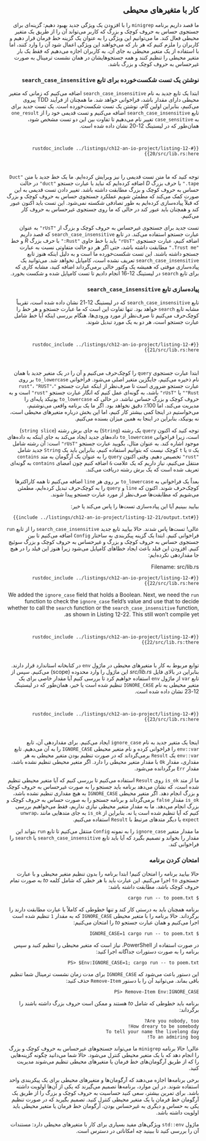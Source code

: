 <div dir="rtl">

## کار با متغیرهای محیطی

ما قصد داریم برنامه `minigrep` را با افزودن یک ویژگی جدید بهبود دهیم: گزینه‌ای برای جستجوی 
حساس به حروف کوچک و بزرگ که کاربر می‌تواند آن را از طریق یک متغیر محیطی فعال کند. ما می‌توانیم 
این ویژگی را به عنوان یک گزینه خط فرمان قرار دهیم و کاربران را ملزم کنیم که هر بار که می‌خواهند 
این ویژگی اعمال شود آن را وارد کنند، اما با استفاده از یک متغیر محیطی به جای آن، به کاربران 
اجازه می‌دهیم که فقط یک بار متغیر محیطی را تنظیم کنند و همه جستجوهایشان در همان نشست ترمینال 
به صورت غیرحساس به حروف کوچک و بزرگ باشد.

### نوشتن یک تست شکست‌خورده برای تابع `search_case_insensitive`

ابتدا یک تابع جدید به نام `search_case_insensitive` اضافه می‌کنیم که زمانی که متغیر محیطی دارای 
مقدار باشد، فراخوانی خواهد شد. ما همچنان از فرآیند TDD پیروی می‌کنیم، بنابراین اولین گام، 
نوشتن یک تست شکست‌خورده است. یک تست جدید برای تابع `search_case_insensitive` اضافه می‌کنیم و 
تست قدیمی خود را از `one_result` به `case_sensitive` تغییر نام می‌دهیم تا تفاوت بین این دو 
تست مشخص شود، همان‌طور که در لیستینگ 12-20 نشان داده شده است.

<Listing number="12-20" file-name="src/lib.rs" caption="افزودن یک تست شکست‌خورده جدید برای تابع غیرحساس به حروف کوچک و بزرگ که قصد داریم اضافه کنیم">

```rust,ignore,does_not_compile
{{#rustdoc_include ../listings/ch12-an-io-project/listing-12-20/src/lib.rs:here}}
```

</Listing>

توجه کنید که ما متن تست قدیمی را نیز ویرایش کرده‌ایم. ما یک خط جدید با متن `"Duct tape."` با 
حرف بزرگ _D_ اضافه کرده‌ایم که نباید با عبارت جستجو `"duct"` در حالت حساس به حروف کوچک و 
بزرگ مطابقت داشته باشد. تغییر دادن تست قدیمی به این صورت کمک می‌کند که مطمئن شویم عملکرد 
جستجوی حساس به حروف کوچک و بزرگ که قبلاً پیاده‌سازی کرده‌ایم به طور تصادفی شکسته نمی‌شود. 
این تست باید اکنون عبور کند و همچنان باید عبور کند در حالی که ما روی جستجوی غیرحساس به حروف 
کار می‌کنیم.

تست جدید برای جستجوی غیرحساس به حروف کوچک و بزرگ از `"rUsT"` به عنوان عبارت جستجو استفاده 
می‌کند. در تابع `search_case_insensitive` که قصد داریم اضافه کنیم، عبارت جستجوی `"rUsT"` 
باید با خط حاوی `"Rust:"` با حرف بزرگ _R_ و خط `"Trust me."` مطابقت داشته باشد، حتی اگر هر 
دو حالت متفاوتی نسبت به عبارت جستجو داشته باشند. این تست شکست‌خورده ما است و به دلیل اینکه 
هنوز تابع `search_case_insensitive` تعریف نشده است، کامپایل نخواهد شد. می‌توانید یک 
پیاده‌سازی موقتی که همیشه یک وکتور خالی برمی‌گرداند اضافه کنید، مشابه کاری که برای تابع 
`search` در لیستینگ 12-16 انجام دادیم تا تست کامپایل شده و شکست بخورد.

### پیاده‌سازی تابع `search_case_insensitive`

تابع `search_case_insensitive` که در لیستینگ 12-21 نشان داده شده است، تقریباً مشابه تابع 
`search` خواهد بود. تنها تفاوت این است که ما عبارت جستجو و هر خط را کوچک‌حرف می‌کنیم تا 
صرف‌نظر از مورد ورودی‌ها، هنگام بررسی اینکه آیا خط شامل عبارت جستجو است، هر دو به یک مورد 
تبدیل شوند.

<Listing number="12-21" file-name="src/lib.rs" caption="تعریف تابع `search_case_insensitive` برای کوچک‌حرف کردن عبارت جستجو و خط قبل از مقایسه آنها">

```rust,noplayground
{{#rustdoc_include ../listings/ch12-an-io-project/listing-12-21/src/lib.rs:here}}
```

</Listing>

ابتدا عبارت جستجوی `query` را کوچک‌حرف می‌کنیم و آن را در یک متغیر جدید با همان نام ذخیره می‌کنیم، 
جایگزین متغیر اصلی می‌شود. فراخوانی `to_lowercase` بر روی عبارت جستجو ضروری است تا صرف‌نظر از 
اینکه عبارت جستجو `"rust"`، `"RUST"`، `"Rust"` یا `"rUsT"` باشد، به گونه‌ای عمل کنیم که انگار 
عبارت جستجو `"rust"` است و به حروف کوچک و بزرگ حساس نباشد. در حالی که `to_lowercase` یونیکد 
پایه‌ای را مدیریت می‌کند، اما 100٪ دقیق نخواهد بود. اگر ما یک برنامه واقعی می‌نوشتیم، 
می‌خواستیم در اینجا کمی بیشتر کار کنیم، اما این بخش درباره متغیرهای محیطی است، نه یونیکد، 
بنابراین در اینجا به همین میزان بسنده می‌کنیم.

توجه کنید که اکنون `query` یک رشته (`String`) به جای برش رشته (`string slice`) است، زیرا 
فراخوانی `to_lowercase` داده‌های جدید ایجاد می‌کند به جای اینکه به داده‌های موجود اشاره کند. 
به عنوان مثال، بگویید عبارت جستجو `"rUsT"` است: آن رشته شامل یک `u` یا `t` کوچک نیست که بتوانیم 
استفاده کنیم، بنابراین باید یک `String` جدید شامل `"rust"` تخصیص دهیم. وقتی اکنون `query` را 
به عنوان یک آرگومان به متد `contains` منتقل می‌کنیم، نیاز داریم که یک علامت `&` اضافه کنیم 
چون امضای `contains` به گونه‌ای تعریف شده است که یک برش رشته دریافت می‌کند.

بعداً یک فراخوانی به `to_lowercase` بر روی هر `line` اضافه می‌کنیم تا همه کاراکترها کوچک‌حرف 
شوند. اکنون که `line` و `query` را به کوچک‌حرف تبدیل کرده‌ایم، مطمئن می‌شویم که مطابقت‌ها 
صرف‌نظر از مورد عبارت جستجو پیدا شوند.

بیایید ببینیم آیا این پیاده‌سازی تست‌ها را پاس می‌کند یا خیر:

```console
{{#include ../listings/ch12-an-io-project/listing-12-21/output.txt}}
```

عالی! تست‌ها پاس شدند. حالا بیایید تابع جدید `search_case_insensitive` را از تابع `run` 
فراخوانی کنیم. ابتدا یک گزینه پیکربندی به ساختار `Config` اضافه می‌کنیم تا بین جستجوی حساس 
به حروف کوچک و بزرگ و غیرحساس به حروف کوچک و بزرگ سوئیچ کنیم. افزودن این فیلد باعث ایجاد 
خطاهای کامپایل می‌شود زیرا هنوز این فیلد را در هیچ جا مقداردهی نکرده‌ایم:

<span class="filename">Filename: src/lib.rs</span>

```rust,ignore,does_not_compile
{{#rustdoc_include ../listings/ch12-an-io-project/listing-12-22/src/lib.rs:here}}
```

We added the `ignore_case` field that holds a Boolean. Next, we need the `run`
function to check the `ignore_case` field’s value and use that to decide
whether to call the `search` function or the `search_case_insensitive`
function, as shown in Listing 12-22. This still won’t compile yet.

<Listing number="12-22" file-name="src/lib.rs" caption="Calling either `search` or `search_case_insensitive` based on the value in `config.ignore_case`">

```rust,ignore,does_not_compile
{{#rustdoc_include ../listings/ch12-an-io-project/listing-12-22/src/lib.rs:there}}
```

</Listing>

توابع مربوط به کار با متغیرهای محیطی در ماژول `env` در کتابخانه استاندارد قرار دارند. بنابراین در 
بالای فایل _src/lib.rs_ این ماژول را وارد محدوده (scope) می‌کنیم. سپس از تابع `var` از ماژول 
`env` استفاده خواهیم کرد تا بررسی کنیم آیا مقدار خاصی برای یک متغیر محیطی به نام 
`IGNORE_CASE` تنظیم شده است یا خیر، همان‌طور که در لیستینگ 12-23 نشان داده شده است.

<Listing number="12-23" file-name="src/lib.rs" caption="بررسی مقدار متغیر محیطی با نام `IGNORE_CASE`">

```rust,noplayground
{{#rustdoc_include ../listings/ch12-an-io-project/listing-12-23/src/lib.rs:here}}
```

</Listing>

اینجا یک متغیر جدید به نام `ignore_case` ایجاد می‌کنیم. برای مقداردهی آن، تابع `env::var` را 
فراخوانی کرده و نام متغیر محیطی `IGNORE_CASE` را به آن می‌دهیم. تابع `env::var` یک `Result` 
برمی‌گرداند که در صورت تنظیم بودن متغیر محیطی به هر مقداری، مقدار `Ok` با مقدار متغیر محیطی را 
دارد. اگر متغیر محیطی تنظیم نشده باشد، مقدار `Err` برگردانده می‌شود.

ما از متد `is_ok` روی `Result` استفاده می‌کنیم تا بررسی کنیم که آیا متغیر محیطی تنظیم شده است، 
که نشان می‌دهد برنامه باید جستجو را به صورت غیرحساس به حروف کوچک و بزرگ انجام دهد. اگر متغیر 
محیطی `IGNORE_CASE` به هیچ مقداری تنظیم نشده باشد، `is_ok` مقدار `false` برمی‌گرداند و برنامه 
جستجو را به صورت حساس به حروف کوچک و بزرگ انجام می‌دهد. ما به مقدار متغیر محیطی نیازی نداریم، فقط 
می‌خواهیم بررسی کنیم که آیا تنظیم شده است یا نه. بنابراین از `is_ok` به جای متدهایی مانند 
`unwrap`، `expect` یا دیگر متدهای مرتبط با `Result` استفاده می‌کنیم.

ما مقدار متغیر `ignore_case` را به نمونه `Config` منتقل می‌کنیم تا تابع `run` بتواند این مقدار 
را بخواند و تصمیم بگیرد که آیا باید تابع `search_case_insensitive` یا `search` را فراخوانی کند.

### امتحان کردن برنامه

حالا بیایید برنامه را امتحان کنیم! ابتدا برنامه را بدون تنظیم متغیر محیطی و با عبارت جستجوی 
`to` اجرا می‌کنیم. این عبارت باید با هر خطی که شامل کلمه _to_ به صورت تمام حروف کوچک باشد، 
مطابقت داشته باشد:

```console
$ cargo run -- to poem.txt
```

برنامه همچنان باید به درستی کار کند و تنها خطوطی که کاملاً با عبارت مطابقت دارند را برگرداند. 
حالا برنامه را با متغیر محیطی `IGNORE_CASE` که به مقدار `1` تنظیم شده است اجرا می‌کنیم و 
همان عبارت جستجو _to_ را امتحان می‌کنیم:

```console
$ IGNORE_CASE=1 cargo run -- to poem.txt
```

در صورت استفاده از PowerShell، نیاز است که متغیر محیطی را تنظیم کنید و سپس برنامه را به صورت 
دستورات جداگانه اجرا کنید:

```console
PS> $Env:IGNORE_CASE=1; cargo run -- to poem.txt
```

این دستور باعث می‌شود که `IGNORE_CASE` برای مدت زمان نشست ترمینال شما تنظیم باقی بماند. می‌توانید 
آن را با دستور `Remove-Item` حذف کنید:

```console
PS> Remove-Item Env:IGNORE_CASE
```

برنامه باید خطوطی که شامل _to_ هستند و ممکن است حروف بزرگ داشته باشند را برگرداند:

```console
Are you nobody, too?
How dreary to be somebody!
To tell your name the livelong day
To an admiring bog!
```

عالی! حالا برنامه `minigrep` ما می‌تواند جستجوهای غیرحساس به حروف کوچک و بزرگ را انجام دهد که 
با یک متغیر محیطی کنترل می‌شود. حالا شما می‌دانید چگونه گزینه‌هایی را که از طریق آرگومان‌های 
خط فرمان یا متغیرهای محیطی تنظیم می‌شوند مدیریت کنید.

برخی برنامه‌ها اجازه می‌دهند که آرگومان‌ها و متغیرهای محیطی برای یک پیکربندی واحد استفاده شوند. 
در این موارد، برنامه‌ها تصمیم می‌گیرند که یکی از آن‌ها اولویت داشته باشد. برای تمرین بیشتر، 
سعی کنید حساسیت به حروف کوچک و بزرگ را از طریق یک آرگومان خط فرمان یا یک متغیر محیطی کنترل کنید. 
تصمیم بگیرید که در صورت تنظیم یکی به حساس و دیگری به غیرحساس بودن، آرگومان خط فرمان یا متغیر 
محیطی باید اولویت داشته باشد.

ماژول `std::env` ویژگی‌های مفید بسیاری برای کار با متغیرهای محیطی دارد: مستندات آن را بررسی کنید 
تا ببینید چه امکاناتی در دسترس است.

</div>